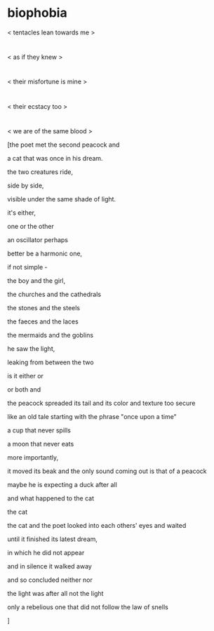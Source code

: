 # biophobia
< tentacles lean towards me > 
# 
< as if they knew >
# 
< their misfortune is mine >
# 
< their ecstacy too >
# 
< we are of the same blood >



[the poet met the second peacock and 

a cat that was once in his dream.

the two creatures ride, 

side by side,

visible under the same shade of light.

it's either,

one or the other

an oscillator perhaps

better be a harmonic one,

if not simple - 


the boy and the girl,

the churches and the cathedrals

the stones and the steels

the faeces and the laces

the mermaids and the goblins


he saw the light,

leaking from between the two

is it either or

or both and 


the peacock spreaded its tail and its color and texture too secure

like an old tale starting with the phrase "once upon a time"

a cup that never spills

a moon that never eats


more importantly, 

it moved its beak and the only sound coming out is that of a peacock

maybe he is expecting a duck after all



and what happened to the cat 

the cat

the cat and the poet looked into each others' eyes and waited

until it finished its latest dream,

in which he did not appear 

and in silence it walked away


and so concluded neither nor

the light was after all not the light

only a rebelious one that did not follow the law of snells

]
